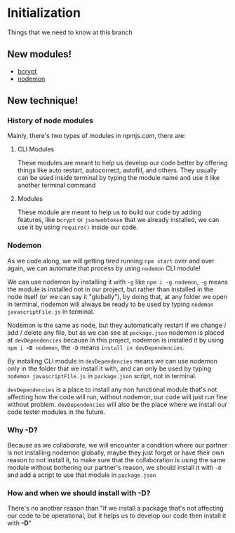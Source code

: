 # Initialization
Things that we need to know at this branch

## New modules!
- [bcrypt](https://www.npmjs.com/package/bcrypt)
- [nodemon](https://www.npmjs.com/package/nodemon)

## New technique!
### History of node modules
Mainly, there's two types of modules in npmjs.com, there are:
1. CLI Modules
   
   These modules are meant to help us develop our code better by offering things like auto restart, autocorrect, autofill, and others. They usually can be used inside terminal by typing the module name and use it like another terminal command

2. Modules

   These module are meant to help us to build our code by adding features, like `bcrypt` or `jsonwebtoken` that we already installed, we can use it by using `require()` inside our code.

### Nodemon
As we code along, we will getting tired running `npm start` over and over again, we can automate that process by using `nodemon` CLI module!

We can use nodemon by installing it with `-g` like `npm i -g nodemon`, `-g` means the module is installed not in our project, but rather than installed in the node itself (or we can say it "globally"), by doing that, at any folder we open in terminal, nodemon will always be ready to be used by typing `nodemon javascriptFile.js` in terminal. 

Nodemon is the same as node, but they automatically restart if we change / add / delete any file, but as we can see at `package.json` nodemon is placed at `devDependencies` because in this project, nodemon is installed it by using `npm i `**`-D`**` nodemon`, the `-D` means `install in devDependencies`.

By installing CLI module in `devDependencies` means we can use nodemon only in the folder that we install it with, and can only be used by typing `nodemon javascriptFile.js` in `package.json` script, not in terminal.

`devDependencies` is a place to install any non functional module that's not affecting how the code will run, without nodemon, our code will just run fine without problem. `devDependencies` will also be the place where we install our code tester modules in the future.

### Why **-D**?
Because as we collaborate, we will encounter a condition where our partner is not installing nodemon globally, maybe they just forget or have their own reason to not install it, to make sure that the collaboration is using the same module without bothering our partner's reason, we should install it with `-D` and add a script to use that module in `package.json`

### How and when we should install with **-D**?
There's no another reason than "if we install a package that's not affecting our code to be operational, but it helps us to develop our code then install it with **-D**"
